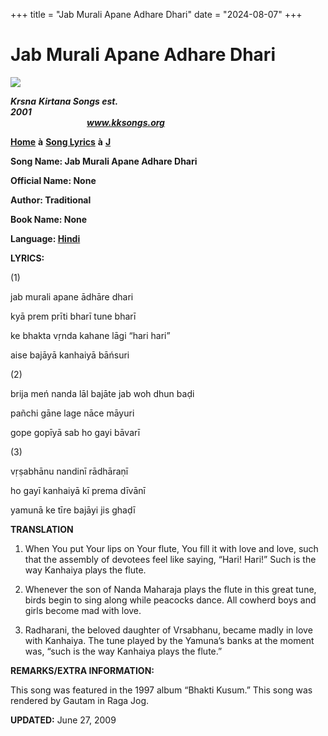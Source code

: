 +++
title = "Jab Murali Apane Adhare Dhari"
date = "2024-08-07"
+++

# Jab Murali Apane Adhare Dhari
**![](http://kksongs.org/image_files/image002.jpg)**

**_Krsna_** **_Kirtana Songs est. 2001_**                                                                                                                                                      **_www.kksongs.org_**

**[Home](http://kksongs.org/)** **à** **[Song Lyrics](http://kksongs.org/lyrics.html)** **à** **[J](http://kksongs.org/songs/song_j.html)**

**Song Name: Jab Murali Apane Adhare Dhari**

**Official Name: None**

**Author: Traditional**

**Book Name: None**

**Language: [Hindi](http://kksongs.org/language/list/hindi.html)**

**LYRICS:**

(1)

jab murali apane ādhāre dhari

kyā prem prīti bharī tune bharī

ke bhakta vṛnda kahane lāgi “hari hari”

aise bajāyā kanhaiyā bāńsuri

(2)

brija meń nanda lāl bajāte jab woh dhun baḍi

pañchi gāne lage nāce māyuri

gope gopīyā sab ho gayi bāvarī

(3)

vṛṣabhānu nandinī rādhāraṇī

ho gayī kanhaiyā kī prema dīvānī

yamunā ke tīre bajāyi jis ghaḍī

**TRANSLATION**

1) When You put Your lips on Your flute, You fill it with love and love, such that the assembly of devotees feel like saying, “Hari! Hari!” Such is the way Kanhaiya plays the flute.

2) Whenever the son of Nanda Maharaja plays the flute in this great tune, birds begin to sing along while peacocks dance. All cowherd boys and girls become mad with love.

3) Radharani, the beloved daughter of Vrsabhanu, became madly in love with Kanhaiya. The tune played by the Yamuna’s banks at the moment was, “such is the way Kanhaiya plays the flute.”

**REMARKS/EXTRA INFORMATION:**

This song was featured in the 1997 album “Bhakti Kusum.” This song was rendered by Gautam in Raga Jog.

**UPDATED:** June 27, 2009